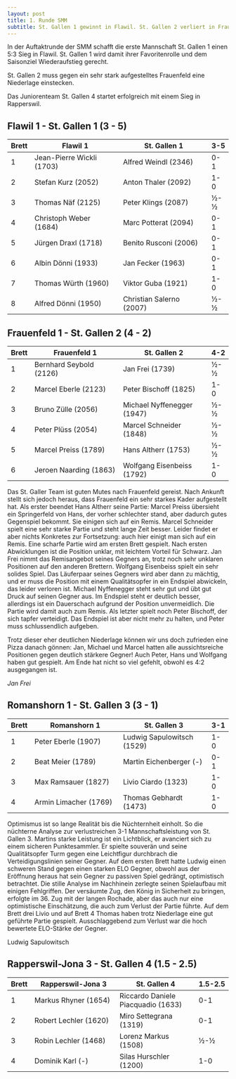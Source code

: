 ```yaml
---
layout: post
title: 1. Runde SMM
subtitle: St. Gallen 1 gewinnt in Flawil. St. Gallen 2 verliert in Frauenfeld. St. Gallen 4 gewinnt in Rapperswil.
---
```


In der Auftaktrunde der SMM schafft die erste Mannschaft St. Gallen 1 einen 5:3 Sieg in Flawil. St. Gallen 1 wird damit
ihrer Favoritenrolle und dem Saisonziel Wiederaufstieg gerecht.

St. Gallen 2 muss gegen ein sehr stark aufgestelltes Frauenfeld eine Niederlage einstecken.

Das Juniorenteam St. Gallen 4 startet erfolgreich mit einem Sieg in Rapperswil.

## Flawil 1 - St. Gallen 1 (3 - 5)

| Brett | Flawil 1                  | St. Gallen 1             | 3-5 |
|-------|---------------------------|--------------------------|-----|
| 1     | Jean-Pierre Wickli (1703) | Alfred Weindl (2346)     | 0-1 |
| 2     | Stefan Kurz (2052)        | Anton Thaler (2092)      | 1-0 |
| 3     | Thomas Näf (2125)         | Peter Klings (2087)      | ½-½ |
| 4     | Christoph Weber (1684)    | Marc Potterat (2094)     | 0-1 |
| 5     | Jürgen Draxl (1718)       | Benito Rusconi (2006)    | 0-1 |
| 6     | Albin Dönni (1933)        | Jan Fecker (1963)        | 0-1 |
| 7     | Thomas Würth (1960)       | Viktor Guba (1921)       | 1-0 |
| 8     | Alfred Dönni (1950)       | Christian Salerno (2007) | ½-½ |

## Frauenfeld 1 - St. Gallen 2 (4 - 2)

| Brett | Frauenfeld 1            | St. Gallen 2               | 4-2 |
|-------|-------------------------|----------------------------|-----|
| 1     | Bernhard Seybold (2126) | Jan Frei (1739)            | ½-½ |
| 2     | Marcel Eberle (2123)    | Peter Bischoff (1825)      | 1-0 |
| 3     | Bruno Zülle (2056)      | Michael Nyffenegger (1947) | ½-½ |
| 4     | Peter Plüss (2054)      | Marcel Schneider (1848)    | ½-½ |
| 5     | Marcel Preiss (1789)    | Hans Altherr (1753)        | ½-½ |
| 6     | Jeroen Naarding (1863)  | Wolfgang Eisenbeiss (1792) | 1-0 |

Das St. Galler Team ist guten Mutes nach Frauenfeld gereist.
Nach Ankunft stellt sich jedoch heraus, dass Frauenfeld ein sehr starkes Kader aufgestellt hat. Als erster beendet Hans
Altherr seine Partie: Marcel Preiss übersieht ein Springerfeld von Hans, der vorher schlechter stand, aber dadurch gutes
Gegenspiel bekommt. Sie einigen sich auf ein Remis.
Marcel Schneider spielt eine sehr starke Partie und steht lange Zeit besser. Leider findet er aber nichts
Konkretes zur Fortsetzung: auch hier einigt man sich auf ein Remis.
Eine scharfe Partie wird am ersten Brett gespielt. Nach ersten Abwicklungen ist die Position unklar, mit leichtem
Vorteil für Schwarz. Jan Frei nimmt das Remisangebot seines Gegners an, trotz noch sehr unklaren Positionen auf den
anderen Brettern.
Wolfgang Eisenbeiss spielt ein sehr solides Spiel. Das Läuferpaar seines Gegners wird aber dann zu mächtig, und er muss
die Position mit einem Qualitätsopfer in ein Endspiel abwickeln, das leider verloren ist.
Michael Nyffenegger steht sehr gut und übt gut Druck auf seinen Gegner aus. Im Endspiel steht er deutlich besser,
allerdings ist ein Dauerschach aufgrund der Position unvermeidlich. Die Partie wird damit auch zum Remis.
Als letzter spielt noch Peter Bischoff, der sich tapfer verteidigt. Das Endspiel ist aber nicht
mehr zu halten, und Peter muss schlussendlich aufgeben.

Trotz dieser eher deutlichen Niederlage können wir uns doch zufrieden eine Pizza danach gönnen: Jan, Michael und Marcel
hatten alle aussichtsreiche Positionen gegen deutlich stärkere Gegner! Auch Peter, Hans und Wolfgang haben gut gespielt.
Am Ende hat nicht so viel gefehlt, obwohl es 4:2 ausgegangen ist.

_Jan Frei_

## Romanshorn 1 - St. Gallen 3 (3 - 1)

| Brett | Romanshorn 1          | St. Gallen 3               | 3-1 |
|-------|-----------------------|----------------------------|-----|
| 1     | Peter Eberle (1907)   | Ludwig Sapulowitsch (1529) | 1-0 |
| 2     | Beat Meier (1789)     | Martin Eichenberger (-)    | 0-1 |
| 3     | Max Ramsauer (1827)   | Livio Ciardo (1323)        | 1-0 |
| 4     | Armin Limacher (1769) | Thomas Gebhardt (1473)     | 1-0 |

Optimismus ist so lange Realität bis die Nüchternheit einholt. So die nüchterne Analyse zur verlustreichen 3-1
Mannschaftsleistung von St. Gallen 3. Martins starke Leistung ist ein Lichtblick, er avanciert sich zu einem sicheren
Punktesammler. Er spielte souverän und seine Qualitätsopfer Turm gegen eine Leichtfigur durchbrach die
Verteidigungslinien seiner Gegner. Auf dem ersten Brett hatte Ludwig einen schweren Stand gegen einen starken ELO
Gegner, obwohl aus der Eröffnung heraus hat sein Gegner zu passiven Spiel gedrängt, optimistisch betrachtet. Die stille
Analyse im Nachhinein zerlegte seinen Spielaufbau mit einigen Fehlgriffen. Der versäumte Zug, den König in Sicherheit zu
bringen, erfolgte im 36. Zug mit der langen Rochade, aber das auch nur eine optimistische Einschätzung, die auch zum
Verlust der Partie führte. Auf dem Brett drei Livio und auf Brett 4 Thomas haben trotz Niederlage eine gut geführte
Partie gespielt. Ausschlaggebend zum Verlust war die hoch bewertete ELO-Stärke der Gegner.

Ludwig Sapulowitsch

## Rapperswil-Jona 3 - St. Gallen 4 (1.5 - 2.5)

| Brett | Rapperswil-Jona 3     | St. Gallen 4                       | 1.5-2.5 |
|-------|-----------------------|------------------------------------|---------|
| 1     | Markus Rhyner (1654)  | Riccardo Daniele Piacquadio (1633) | 0-1     |
| 2     | Robert Lechler (1620) | Miro Settegrana (1319)             | 0-1     |
| 3     | Robin Lechler (1468)  | Lorenz Markus (1508)               | ½-½     |
| 4     | Dominik Karl (-)      | Silas Hurschler (1200)             | 1-0     |

<style>
table th:nth-of-type(2) {
    width: 40%;
}
table th:nth-of-type(3) {
    width: 40%;
}
table th {
    white-space: nowrap;
}
</style>
